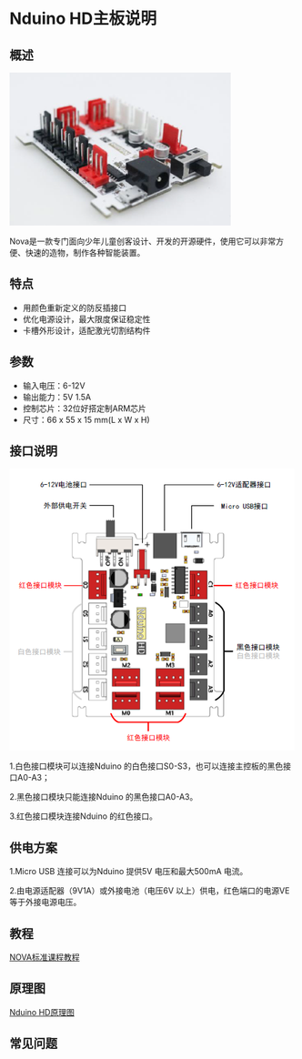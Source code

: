 # Nduino HD主板说明

## 概述
![](./images/a00.png)

Nova是一款专门面向少年儿童创客设计、开发的开源硬件，使用它可以非常方便、快速的造物，制作各种智能装置。

## 特点
- 用颜色重新定义的防反插接口
- 优化电源设计，最大限度保证稳定性
- 卡槽外形设计，适配激光切割结构件

## 参数
- 输入电压：6-12V
- 输出能力：5V 1.5A
- 控制芯片：32位好搭定制ARM芯片 
- 尺寸：66 x 55 x 15 mm(L x W x H)

## 接口说明
![](./images/a01.png)

1.白色接口模块可以连接Nduino 的白色接口S0-S3，也可以连接主控板的黑色接口A0-A3；

2.黑色接口模块只能连接Nduino 的黑色接口A0-A3。

3.红色接口模块连接Nduino 的红色接口。

## 供电方案
1.Micro USB 连接可以为Nduino 提供5V 电压和最大500mA 电流。

2.由电源适配器（9V1A）或外接电池（电压6V 以上）供电，红色端口的电源VE等于外接电源电压。

## 教程
[NOVA标准课程教程](https://github.com/Haohaodada-official/haohaodada-docs/blob/master/nova/pdf/NOVA%E6%A0%87%E5%87%86%E8%AF%BE%E7%A8%8B%E6%95%99%E7%A8%8B%EF%BC%88HD%E7%89%88%20%E7%AC%AC%E4%B8%80%E7%A8%BF%EF%BC%89.pdf)

## 原理图
[Nduino HD原理图](https://github.com/Haohaodada-official/haohaodada-docs/blob/master/nova/pdf/02010002-Nduino%20HD.pdf)

## 常见问题
